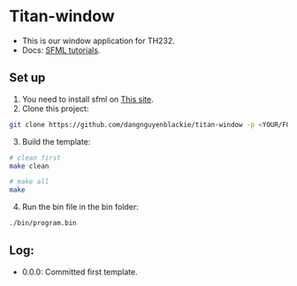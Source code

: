 # Titan-window

* This is our window application for TH232.
* Docs: [SFML tutorials](https://www.sfml-dev.org/tutorials/2.6/).

## Set up

1. You need to install sfml on [This site](https://www.sfml-dev.org/download.php).
2. Clone this project:
```bash
git clone https://github.com/dangnguyenblackie/titan-window -p <YOUR/FOLDER/PATH>
```
3. Build the template:
```bash
# clean first
make clean

# make all
make
```
4. Run the bin file in the bin folder:
```bash
./bin/program.bin
```

## Log:
* 0.0.0: Committed first template.




```
